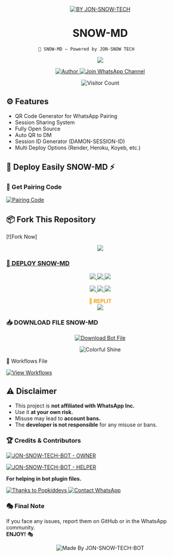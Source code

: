 <p align="center">
  <a href="https://git.io/typing-svg">
    <img src="https://readme-typing-svg.demolab.com?font=Black+Ops+One&size=100&pause=1000&color=FF0000&center=true&width=1000&height=200&lines=SNOW-MD " alt="BY JON-SNOW-TECH" />
  </a>
</p>



<h1 align="center">SNOW-MD</h1>

                🚀 SNOW-MD – Powered by JON-SNOW TECH



<p align="center">
  <img src="https://files.catbox.moe/epsb9r.jpg="700"/>
</p>



<p align="center">
  <a href="https://github.com/JON-SNOW-TECH-BOT">
    <img title="Author" src="https://img.shields.io/badge/Author-JON-SNOW TECH%20-1208-ff004d?style=for-the-badge&logo=github&logoColor=white" />
  </a>
  <a href="https://whatsapp.com/channel/0029VbB2p44KWEKt0C6sx225">
    <img title="Join WhatsApp Channel" src="https://img.shields.io/badge/Join-WhatsApp%20Channel-25D366?style=for-the-badge&logo=whatsapp&logoColor=white" />
  </a>
</p>



<p align="center">
  <img src="https://profile-counter.glitch.me/𝙎𝙉𝙊𝙒_𝙈𝘿-V1/count.svg" alt="Visitor Count" />
</p>



## ⚙️ Features
- QR Code Generator for WhatsApp Pairing
- Session Sharing System
- Fully Open Source
- Auto QR to DM
- Session ID Generator (DAMON-SESSION-ID)
- Multi Deploy Options (Render, Heroku, Koyeb, etc.)



## 🚀 Deploy Easily SNOW-MD ⚡

### 🔗 Get Pairing Code
[![Pairing Code](https://img.shields.io/badge/INCONNU%20-XD%20SESSION-25D366?style=for-the-badge&logo=whatsapp&logoColor=white)](https://inconnu-boy-tech-web.onrender.com/)


## 📦 Fork This Repository

[![Fork Now]<p align="center">
  <a href="https://github.com/INCONNU-BOY/INCONNU-XD-V1/fork">
    <img src="https://img.shields.io/badge/Fork%20This-Repository-8A2BE2?style=for-the-badge&logo=github&logoColor=white" />


### 🚀 DEPLOY SNOW-MD

<p align="center">
  <a href="https://replit.com/github/JON-SNOW-TECH-BOTx/SNOW-MD">
    <img src="https://img.shields.io/badge/Deploy%20To%20Replit-FFA500?style=for-the-badge&logo=replit&logoColor=white" />
  </a>
  <a href="https://railway.app/new/template?template=https://github.com/JON-SNOW-TECH-BOTx/SNOW-MD">
    <img src="https://img.shields.io/badge/Deploy%20To%20Railway-8B5CF6?style=for-the-badge&logo=railway&logoColor=white" />
  </a>
  <a href="https://render.com/">
    <img src="https://img.shields.io/badge/Deploy%20To%20Render-06B6D4?style=for-the-badge&logo=render&logoColor=white" />
  </a>
</p>

<p align="center">
  <a href="https://dashboard.heroku.com/new?template=https://github.com/JON-SNOW-TECH-BOTx/SNOW-MD/tree/main">
    <img src="https://img.shields.io/badge/Deploy-Heroku-FF004D?style=for-the-badge&logo=heroku&logoColor=white" />
  </a>
  <a href="https://host.talkdrove.com/share-bot/82">
    <img src="https://img.shields.io/badge/Deploy-TaikDrove-6971FF?style=for-the-badge&logo=google-cloud&logoColor=white" />
  </a>
  <a href="https://app.koyeb.com/services/deploy?type=git&repository=JON-SNOW-TECH-BOTx/SNOW-MD&ports=3000">
    <img src="https://img.shields.io/badge/Deploy-Koyeb-FF009D?style=for-the-badge&logo=koyeb&logoColor=white" />
  </a>
</p>


<p align="center">
  <b><span style="color:#F59E0B">🚀 REPLIT</span></b><br>
  <a href="https://replit.com/github/Pkdriller/NEXUS-XMD">
    <img src="https://img.shields.io/badge/Deploy%20To%20Replit-FFA500?style=for-the-badge&logo=replit&logoColor=white" />
  </a>
</p>



### 📥 DOWNLOAD FILE SNOW-MD

<p align="center">
  <a href="https://github.com/JON-SNOW-TECH-BOTx/SNOW-MD/archive/refs/heads/main.zip">
    <img src="https://img.shields.io/badge/Download%20Bot-file-FF009D?style=for-the-badge&logo=github&logoColor=white" alt="Download Bot File" />
  </a>
</p>

<p align="center">
  <img src="https://i.imgur.com/LyHic3i.gif" alt="Colorful Shine" />
</p>



🧠 Workflows File

[![View Workflows](https://img.shields.io/badge/View-Workflow%20Codes-FF0076?style=for-the-badge&logo=githubactions&logoColor=white)](https://whatsapp.com/channel/0029VaojbRDKrWR2a38S5O1k)


## ⚠️ Disclaimer

- This project is **not affiliated with WhatsApp Inc.**
- Use it **at your own risk.**
- Misuse may lead to **account bans.**
- The **developer is not responsible** for any misuse or bans.



### 🏆 Credits & Contributors

> <a href="https://github.com/JON-SNOW-TECH-BOT">
  <img alt="JON-SNOW-TECH-BOT - OWNER" src="https://img.shields.io/badge/OWNER-🎭JON-SNOW%20-TECH-BOT🎭-FF0000?style=for-the-badge&logo=github" />
</a>

> <a href="https://github.com/JON-SNOW-TECH-BOT">
  <img alt="JON-SNOW-TECH-BOT - HELPER" src="https://img.shields.io/badge/HELPER-🎭JON-SNOW%20-TECH-BOT🎭-00FFC6?style=for-the-badge&logo=github" />
</a>  
<p><b>For helping in bot plugin files.</b></p>

<a href="https://github.com/popkiddevs">
  <img alt="Thanks to Popkiddevs" src="https://img.shields.io/badge/Thanks_To-Popkiddevs-blueviolet?style=for-the-badge&logo=github" />
</a>




<a href="https://wa.me/50949100359?text=🎭%20HELLO%20JON-SNOW%20-TECH-BOT%20🎭">
  <img alt="Contact WhatsApp" src="https://img.shields.io/badge/DEV-🎭JON-SNOW%20-TECH%20BOT🎭-25D366?style=for-the-badge&logo=whatsapp&logoColor=white" />
</a>



### 🎭 Final Note

If you face any issues, report them on GitHub or in the WhatsApp community.  
**ENJOY!** 🎭


<p align="center"><img alt="Made By JON-SNOW-TECH-BOT" src="https://img.shields.io/badge/Made%20by-HACKER%20-1208-black?style=for-the-badge&logo=github" /></p>

